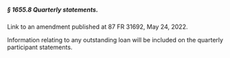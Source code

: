 ##### § 1655.8 Quarterly statements. #####

Link to an amendment published at 87 FR 31692, May 24, 2022.

Information relating to any outstanding loan will be included on the quarterly participant statements.